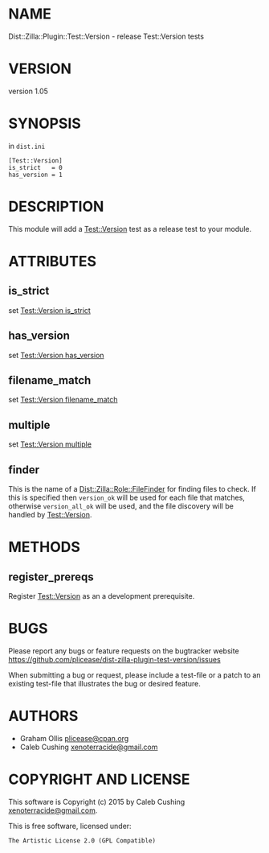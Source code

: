 # NAME

Dist::Zilla::Plugin::Test::Version - release Test::Version tests

# VERSION

version 1.05

# SYNOPSIS

in `dist.ini`

    [Test::Version]
    is_strict   = 0
    has_version = 1

# DESCRIPTION

This module will add a [Test::Version](https://metacpan.org/pod/Test::Version) test as a release test to your module.

# ATTRIBUTES

## is\_strict

set [Test::Version is\_strict](https://metacpan.org/pod/Test::Version#is_strict)

## has\_version

set [Test::Version has\_version](https://metacpan.org/pod/Test::Version#has_version)

## filename\_match

set [Test::Version filename\_match](https://metacpan.org/pod/Test::Version#filename_match)

## multiple

set [Test::Version multiple](https://metacpan.org/pod/Test::Version#multiple)

## finder

This is the name of a [Dist::Zilla::Role::FileFinder](https://metacpan.org/pod/Dist::Zilla::Role::FileFinder) for finding files to check.
If this is specified then `version_ok` will be used for each file that matches,
otherwise `version_all_ok` will be used, and the file discovery will be handled
by [Test::Version](https://metacpan.org/pod/Test::Version).

# METHODS

## register\_prereqs

Register [Test::Version](https://metacpan.org/pod/Test::Version) as an a development prerequisite.

# BUGS

Please report any bugs or feature requests on the bugtracker website
https://github.com/plicease/dist-zilla-plugin-test-version/issues

When submitting a bug or request, please include a test-file or a
patch to an existing test-file that illustrates the bug or desired
feature.

# AUTHORS

- Graham Ollis <plicease@cpan.org>
- Caleb Cushing <xenoterracide@gmail.com>

# COPYRIGHT AND LICENSE

This software is Copyright (c) 2015 by Caleb Cushing <xenoterracide@gmail.com>.

This is free software, licensed under:

    The Artistic License 2.0 (GPL Compatible)
